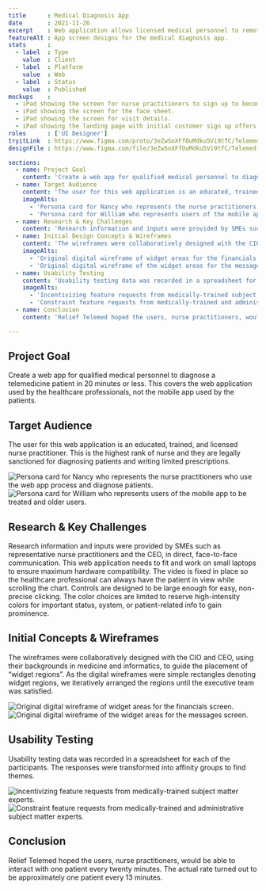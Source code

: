 ```yaml
---
title      : Medical Diagnosis App
date       : 2021-11-26
excerpt    : Web application allows licensed medical personnel to remotely diagnose patients.
featureAlt : App screen designs for the medical diagnosis app.
stats      : 
  - label  : Type
    value  : Client
  - label  : Platform
    value  : Web
  - label  : Status
    value  : Published
mockups    : 
  - iPad showing the screen for nurse practitioners to sign up to become a telemedicine diagnosis provider.
  - iPad showing the screen for the face sheet.
  - iPad showing the screen for visit details.
  - iPad showing the landing page with initial customer sign up offers.
roles      : ['UI Designer']
tryitLink  : https://www.figma.com/proto/3eZwSoXFfOuMdku5Vi9tfC/Telemedicine-Design?page-id=5%3A11973&node-id=0%3A122&viewport=241%2C48%2C0.12&scaling=scale-down&starting-point-node-id=0%3A122
designFile : https://www.figma.com/file/3eZwSoXFfOuMdku5Vi9tfC/Telemedicine-Design?node-id=5%3A11973

sections:
  - name: Project Goal
    content: 'Create a web app for qualified medical personnel to diagnose a telemedicine patient in 20 minutes or less. This covers the web application used by the healthcare professionals, not the mobile app used by the patients.'
  - name: Target Audience
    content: 'The user for this web application is an educated, trained, and licensed nurse practitioner. This is the highest rank of nurse and they are legally sanctioned for diagnosing patients and writing limited prescriptions.'
    imageAlts:
      - 'Persona card for Nancy who represents the nurse practitioners who use the web app process and diagnose patients.'
      - 'Persona card for William who represents users of the mobile app to be treated and older users.'
  - name: Research & Key Challenges
    content: 'Research information and inputs were provided by SMEs such as representative nurse practitioners and the CEO, in direct, face-to-face communication. This web application needs to fit and work on small laptops to ensure maximum hardware compatibility. The video is fixed in place so the healthcare professional can always have the patient in view while scrolling the chart. Controls are designed to be large enough for easy, non-precise clicking. The color choices are limited to reserve high-intensity colors for important status, system, or patient-related info to gain prominence.'
  - name: Initial Design Concepts & Wireframes
    content: 'The wireframes were collaboratively designed with the CIO and CEO, using their backgrounds in medicine and informatics, to guide the placement of “widget regions”. As the digital wireframes were simple rectangles denoting widget regions, we iteratively arranged the regions until the executive team was satisfied.'
    imageAlts: 
      - 'Original digital wireframe of widget areas for the financials screen.'
      - 'Original digital wireframe of the widget areas for the messages screen.'
  - name: Usability Testing
    content: 'Usability testing data was recorded in a spreadsheet for each of the participants. The responses were transformed into affinity groups to find themes.'
    imageAlts: 
      - 'Incentivizing feature requests from medically-trained subject matter experts.'
      - 'Constraint feature requests from medically-trained and administrative subject matter experts.'
  - name: Conclusion
    content: 'Relief Telemed hoped the users, nurse practitioners, would be able to interact with one patient every twenty minutes. The actual rate turned out to be approximately one patient every 13 minutes.'

---
```


## Project Goal

Create a web app for qualified medical personnel to diagnose a telemedicine patient in 20 minutes or less. This covers the web application used by the healthcare professionals, not the mobile app used by the patients.

## Target Audience

The user for this web application is an educated, trained, and licensed nurse practitioner. This is the highest rank of nurse and they are legally sanctioned for diagnosing patients and writing limited prescriptions.

![Persona card for Nancy who represents the nurse practitioners who use the web app process and diagnose patients.](/images/projects/medical-diagnosis-app/persona-1.jpg)
![Persona card for William who represents users of the mobile app to be treated and older users.](/images/projects/medical-diagnosis-app/persona-2.jpg)

## Research & Key Challenges

Research information and inputs were provided by SMEs such as representative nurse practitioners and the CEO, in direct, face-to-face communication. This web application needs to fit and work on small laptops to ensure maximum hardware compatibility. The video is fixed in place so the healthcare professional can always have the patient in view while scrolling the chart. Controls are designed to be large enough for easy, non-precise clicking. The color choices are limited to reserve high-intensity colors for important status, system, or patient-related info to gain prominence.

## Initial Concepts & Wireframes

The wireframes were collaboratively designed with the CIO and CEO, using their backgrounds in medicine and informatics, to guide the placement of “widget regions”. As the digital wireframes were simple rectangles denoting widget regions, we iteratively arranged the regions until the executive team was satisfied.

![Original digital wireframe of widget areas for the financials screen.](/images/projects/medical-diagnosis-app/sketch-wireframe-1.jpg)
![Original digital wireframe of the widget areas for the messages screen.](/images/projects/medical-diagnosis-app/sketch-wireframe-2.jpg)

## Usability Testing

Usability testing data was recorded in a spreadsheet for each of the participants. The responses were transformed into affinity groups to find themes.

![Incentivizing feature requests from medically-trained subject matter experts.](/images/projects/medical-diagnosis-app/usability-1.jpg)
![Constraint feature requests from medically-trained and administrative subject matter experts.](/images/projects/medical-diagnosis-app/usability-2.jpg)

## Conclusion

Relief Telemed hoped the users, nurse practitioners, would be able to interact with one patient every twenty minutes. The actual rate turned out to be approximately one patient every 13 minutes.
